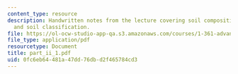 ```yaml
---
content_type: resource
description: Handwritten notes from the lecture covering soil composition, index properties
  and soil classification.
file: https://ol-ocw-studio-app-qa.s3.amazonaws.com/courses/1-361-advanced-soil-mechanics-fall-2004/0fc6eb64481a47dd76dbd2f465784cd3_part_ii_1.pdf
file_type: application/pdf
resourcetype: Document
title: part_ii_1.pdf
uid: 0fc6eb64-481a-47dd-76db-d2f465784cd3
---
```


